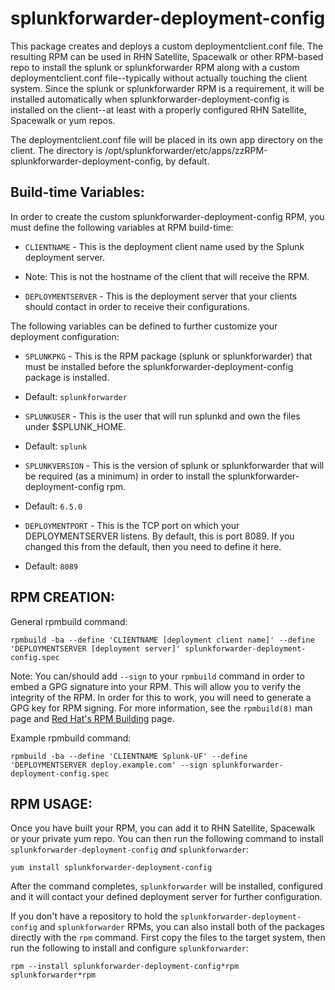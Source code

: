 splunkforwarder-deployment-config
=================================

This package creates and deploys a custom deploymentclient.conf file. The resulting RPM can be used in RHN Satellite, Spacewalk or other RPM-based repo to install the splunk or splunkforwarder RPM along with a custom deploymentclient.conf file--typically without actually touching the client system. Since the splunk or splunkforwarder RPM is a requirement, it will be installed automatically when splunkforwarder-deployment-config is installed on the client--at least with a properly configured RHN Satellite, Spacewalk or yum repos.

The deploymentclient.conf file will be placed in its own app directory on the client. The directory is /opt/splunkforwarder/etc/apps/zzRPM-splunkforwarder-deployment-config, by default.


Build-time Variables:
-------------------
In order to create the custom splunkforwarder-deployment-config RPM, you must define the following variables at RPM build-time:

* `CLIENTNAME` - This is the deployment client name used by the Splunk deployment server.
 * Note: This is not the hostname of the client that will receive the RPM.

* `DEPLOYMENTSERVER` - This is the deployment server that your clients should contact in order to receive their configurations.

The following variables can be defined to further customize your deployment configuration:

* `SPLUNKPKG` - This is the RPM package (splunk or splunkforwarder) that must be installed before the splunkforwarder-deployment-config package is installed.
 * Default: `splunkforwarder`

* `SPLUNKUSER` - This is the user that will run splunkd and own the files under $SPLUNK_HOME.
 * Default: `splunk`

* `SPLUNKVERSION` - This is the version of splunk or splunkforwarder that will be required (as a minimum) in order to install the splunkforwarder-deployment-config rpm.
 * Default: `6.5.0`

* `DEPLOYMENTPORT` - This is the TCP port on which your DEPLOYMENTSERVER listens. By default, this is port 8089. If you changed this from the default, then you need to define it here.
 * Default: `8089`

RPM CREATION:
------------
General rpmbuild command:

    rpmbuild -ba --define 'CLIENTNAME [deployment client name]' --define 'DEPLOYMENTSERVER [deployment server]' splunkforwarder-deployment-config.spec
Note: You can/should add `--sign` to your `rpmbuild` command in order to embed a GPG signature into your RPM. This will allow you to verify the integrity of the RPM. In order for this to work, you will need to generate a GPG key for RPM signing. For more information, see the `rpmbuild(8)` man page and [Red Hat's RPM Building](https://access.redhat.com/documentation/en-US/Red_Hat_Network_Satellite/5.3/html/Deployment_Guide/satops-rpm-building.html) page.

Example rpmbuild command:

    rpmbuild -ba --define 'CLIENTNAME Splunk-UF' --define 'DEPLOYMENTSERVER deploy.example.com' --sign splunkforwarder-deployment-config.spec

RPM USAGE:
----------
Once you have built your RPM, you can add it to RHN Satellite, Spacewalk or your private yum repo. You can then run the following command to install `splunkforwarder-deployment-config` *and* `splunkforwarder`:

    yum install splunkforwarder-deployment-config

After the command completes, `splunkforwarder` will be installed, configured and it will contact your defined deployment server for further configuration.

If you don't have a repository to hold the `splunkforwarder-deployment-config` and `splunkforwarder` RPMs, you can also install both of the packages directly with the `rpm` command. First copy the files to the target system, then run the following to install and configure `splunkforwarder`:

    rpm --install splunkforwarder-deployment-config*rpm splunkforwarder*rpm
